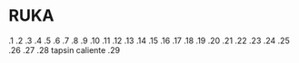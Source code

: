 # RUKA
.1
.2
.3
.4
.5
.6
.7
.8
.9
.10
.11
.12
.13
.14
.15
.16
.17
.18
.19
.20
.21
.22
.23
.24
.25
.26
.27
.28 tapsin caliente
.29

